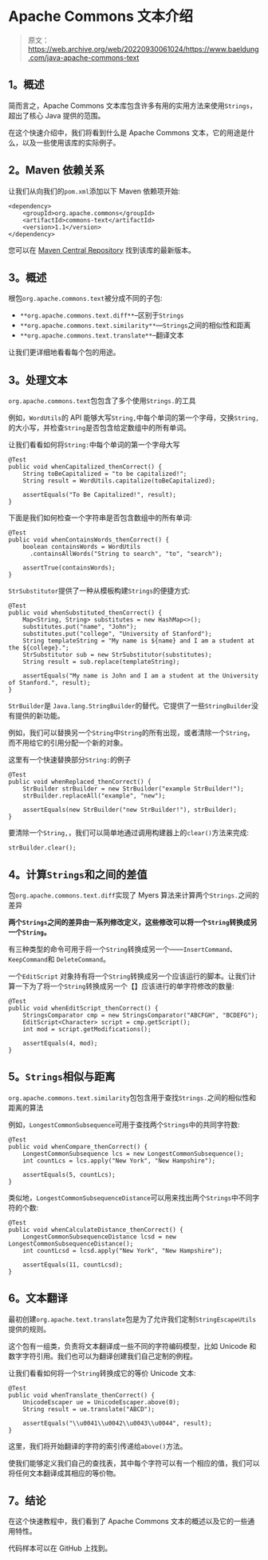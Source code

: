 # Apache Commons 文本介绍

> 原文：<https://web.archive.org/web/20220930061024/https://www.baeldung.com/java-apache-commons-text>

## 1。概述

简而言之，Apache Commons 文本库包含许多有用的实用方法来使用`Strings`，超出了核心 Java 提供的范围。

在这个快速介绍中，我们将看到什么是 Apache Commons 文本，它的用途是什么，以及一些使用该库的实际例子。

## 2。Maven 依赖关系

让我们从向我们的`pom.xml`添加以下 Maven 依赖项开始:

```
<dependency>
    <groupId>org.apache.commons</groupId>
    <artifactId>commons-text</artifactId>
    <version>1.1</version>
</dependency>
```

您可以在 [Maven Central Repository](https://web.archive.org/web/20221018034552/https://mvnrepository.com/artifact/org.apache.commons/commons-text) 找到该库的最新版本。

## 3。概述

根包`org.apache.commons.text`被分成不同的子包:

*   `**org.apache.commons.text.diff**`–区别于`Strings`
*   `**org.apache.commons.text.similarity**`—`Strings`之间的相似性和距离
*   `**org.apache.commons.text.translate**`–翻译文本

让我们更详细地看看每个包的用途。

## 3。处理文本

`org.apache.commons.text`包包含了多个使用`Strings.`的工具

例如，`WordUtils`的 API 能够大写`String,`中每个单词的第一个字母，交换`String,`的大小写，并检查`String`是否包含给定数组中的所有单词。

让我们看看如何将`String:`中每个单词的第一个字母大写

```
@Test
public void whenCapitalized_thenCorrect() {
    String toBeCapitalized = "to be capitalized!";
    String result = WordUtils.capitalize(toBeCapitalized);

    assertEquals("To Be Capitalized!", result);
}
```

下面是我们如何检查一个字符串是否包含数组中的所有单词:

```
@Test
public void whenContainsWords_thenCorrect() {
    boolean containsWords = WordUtils
      .containsAllWords("String to search", "to", "search");

    assertTrue(containsWords);
}
```

`StrSubstitutor`提供了一种从模板构建`Strings`的便捷方式:

```
@Test
public void whenSubstituted_thenCorrect() {
    Map<String, String> substitutes = new HashMap<>();
    substitutes.put("name", "John");
    substitutes.put("college", "University of Stanford");
    String templateString = "My name is ${name} and I am a student at the ${college}.";
    StrSubstitutor sub = new StrSubstitutor(substitutes);
    String result = sub.replace(templateString);

    assertEquals("My name is John and I am a student at the University of Stanford.", result);
}
```

`StrBuilder`是 `Java.lang.StringBuilder`的替代。它提供了一些`StringBuilder`没有提供的新功能。

例如，我们可以替换另一个`String`中`String`的所有出现，或者清除一个`String`，而不用给它的引用分配一个新的对象。

这里有一个快速替换部分`String:`的例子

```
@Test
public void whenReplaced_thenCorrect() {
    StrBuilder strBuilder = new StrBuilder("example StrBuilder!");
    strBuilder.replaceAll("example", "new");

    assertEquals(new StrBuilder("new StrBuilder!"), strBuilder);
}
```

要清除一个`String,`，我们可以简单地通过调用构建器上的`clear()`方法来完成:

```
strBuilder.clear();
```

## 4。计算`Strings`和之间的差值

包`org.apache.commons.text.diff`实现了 Myers 算法来计算两个`Strings.`之间的差异

**两个`Strings`之间的差异由一系列修改定义，这些修改可以将一个`String`转换成另一个`String`。**

有三种类型的命令可用于将一个`String`转换成另一个——`InsertCommand`、 `KeepCommand`和 `DeleteCommand`。

一个`EditScript` 对象持有将一个`String`转换成另一个应该运行的脚本。让我们计算一下为了将一个`String`转换成另一个【】应该进行的单字符修改的数量:

```
@Test
public void whenEditScript_thenCorrect() {
    StringsComparator cmp = new StringsComparator("ABCFGH", "BCDEFG");
    EditScript<Character> script = cmp.getScript();
    int mod = script.getModifications();

    assertEquals(4, mod);
}
```

## 5。`Strings`相似与距离

`org.apache.commons.text.similarity`包包含用于查找`Strings.`之间的相似性和距离的算法

例如，`LongestCommonSubsequence`可用于查找两个`Strings`中的共同字符数:

```
@Test
public void whenCompare_thenCorrect() {
    LongestCommonSubsequence lcs = new LongestCommonSubsequence();
    int countLcs = lcs.apply("New York", "New Hampshire");

    assertEquals(5, countLcs);
}
```

类似地，`LongestCommonSubsequenceDistance`可以用来找出两个`Strings`中不同字符的个数:

```
@Test
public void whenCalculateDistance_thenCorrect() {
    LongestCommonSubsequenceDistance lcsd = new LongestCommonSubsequenceDistance();
    int countLcsd = lcsd.apply("New York", "New Hampshire");

    assertEquals(11, countLcsd);
}
```

## 6。文本翻译

最初创建`org.apache.text.translate`包是为了允许我们定制`StringEscapeUtils`提供的规则。

这个包有一组类，负责将文本翻译成一些不同的字符编码模型，比如 Unicode 和数字字符引用。我们也可以为翻译创建我们自己定制的例程。

让我们看看如何将一个`String`转换成它的等价 Unicode 文本:

```
@Test
public void whenTranslate_thenCorrect() {
    UnicodeEscaper ue = UnicodeEscaper.above(0);
    String result = ue.translate("ABCD");

    assertEquals("\\u0041\\u0042\\u0043\\u0044", result);
}
```

这里，我们将开始翻译的字符的索引传递给`above()`方法。

使我们能够定义我们自己的查找表，其中每个字符可以有一个相应的值，我们可以将任何文本翻译成其相应的等价物。

## 7。结论

在这个快速教程中，我们看到了 Apache Commons 文本的概述以及它的一些通用特性。

代码样本可以在 GitHub 上找到。